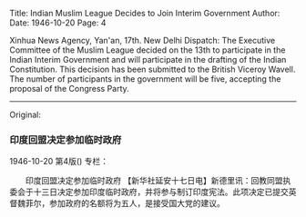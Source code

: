 Title: Indian Muslim League Decides to Join Interim Government
Author:
Date: 1946-10-20
Page: 4

Xinhua News Agency, Yan'an, 17th. New Delhi Dispatch: The Executive Committee of the Muslim League decided on the 13th to participate in the Indian Interim Government and will participate in the drafting of the Indian Constitution. This decision has been submitted to the British Viceroy Wavell. The number of participants in the government will be five, accepting the proposal of the Congress Party.



<hr /> 

Original: 


### 印度回盟决定参加临时政府

1946-10-20
第4版()
专栏：

　　印度回盟决定参加临时政府
    【新华社延安十七日电】新德里讯：回教同盟执委会于十三日决定参加印度临时政府，并将参与制订印度宪法。此项决定已提交英督魏菲尔，参加政府的名额将为五人，是接受国大党的建议。

